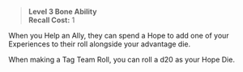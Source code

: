 > **Level 3 Bone Ability**  
> **Recall Cost:** 1

When you Help an Ally, they can spend a Hope to add one of your Experiences to their roll alongside your advantage die.

When making a Tag Team Roll, you can roll a d20 as your Hope Die.

